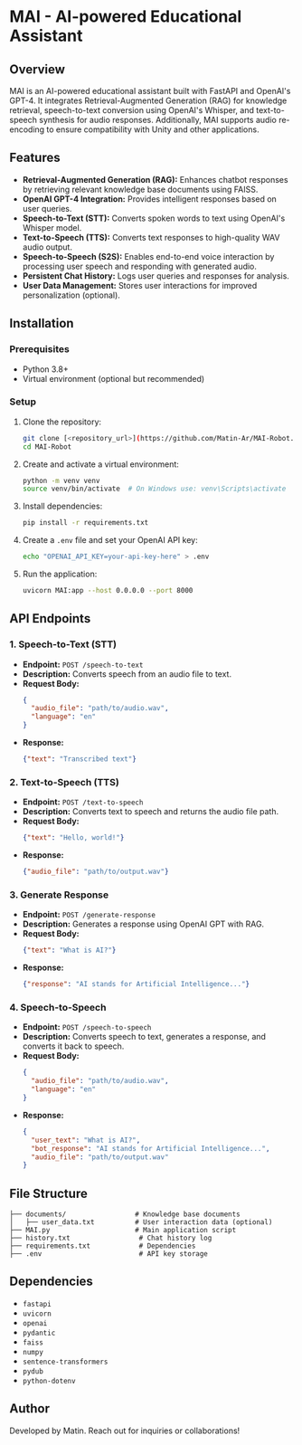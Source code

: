 # MAI - AI-powered Educational Assistant

## Overview
MAI is an AI-powered educational assistant built with FastAPI and OpenAI's GPT-4. It integrates Retrieval-Augmented Generation (RAG) for knowledge retrieval, speech-to-text conversion using OpenAI's Whisper, and text-to-speech synthesis for audio responses. Additionally, MAI supports audio re-encoding to ensure compatibility with Unity and other applications.

## Features
- **Retrieval-Augmented Generation (RAG):** Enhances chatbot responses by retrieving relevant knowledge base documents using FAISS.
- **OpenAI GPT-4 Integration:** Provides intelligent responses based on user queries.
- **Speech-to-Text (STT):** Converts spoken words to text using OpenAI's Whisper model.
- **Text-to-Speech (TTS):** Converts text responses to high-quality WAV audio output.
- **Speech-to-Speech (S2S):** Enables end-to-end voice interaction by processing user speech and responding with generated audio.
- **Persistent Chat History:** Logs user queries and responses for analysis.
- **User Data Management:** Stores user interactions for improved personalization (optional).

## Installation
### Prerequisites
- Python 3.8+
- Virtual environment (optional but recommended)

### Setup
1. Clone the repository:
   ```sh
   git clone [<repository_url>](https://github.com/Matin-Ar/MAI-Robot.git)
   cd MAI-Robot
   ```

2. Create and activate a virtual environment:
   ```sh
   python -m venv venv
   source venv/bin/activate  # On Windows use: venv\Scripts\activate
   ```

3. Install dependencies:
   ```sh
   pip install -r requirements.txt
   ```

4. Create a `.env` file and set your OpenAI API key:
   ```sh
   echo "OPENAI_API_KEY=your-api-key-here" > .env
   ```

5. Run the application:
   ```sh
   uvicorn MAI:app --host 0.0.0.0 --port 8000
   ```

## API Endpoints
### 1. Speech-to-Text (STT)
- **Endpoint:** `POST /speech-to-text`
- **Description:** Converts speech from an audio file to text.
- **Request Body:**
  ```json
  {
    "audio_file": "path/to/audio.wav",
    "language": "en"
  }
  ```
- **Response:**
  ```json
  {"text": "Transcribed text"}
  ```

### 2. Text-to-Speech (TTS)
- **Endpoint:** `POST /text-to-speech`
- **Description:** Converts text to speech and returns the audio file path.
- **Request Body:**
  ```json
  {"text": "Hello, world!"}
  ```
- **Response:**
  ```json
  {"audio_file": "path/to/output.wav"}
  ```

### 3. Generate Response
- **Endpoint:** `POST /generate-response`
- **Description:** Generates a response using OpenAI GPT with RAG.
- **Request Body:**
  ```json
  {"text": "What is AI?"}
  ```
- **Response:**
  ```json
  {"response": "AI stands for Artificial Intelligence..."}
  ```

### 4. Speech-to-Speech
- **Endpoint:** `POST /speech-to-speech`
- **Description:** Converts speech to text, generates a response, and converts it back to speech.
- **Request Body:**
  ```json
  {
    "audio_file": "path/to/audio.wav",
    "language": "en"
  }
  ```
- **Response:**
  ```json
  {
    "user_text": "What is AI?",
    "bot_response": "AI stands for Artificial Intelligence...",
    "audio_file": "path/to/output.wav"
  }
  ```

## File Structure
```
├── documents/                 # Knowledge base documents
│   ├── user_data.txt          # User interaction data (optional)
├── MAI.py                     # Main application script
├── history.txt                 # Chat history log
├── requirements.txt            # Dependencies
├── .env                        # API key storage
```

## Dependencies
- `fastapi`
- `uvicorn`
- `openai`
- `pydantic`
- `faiss`
- `numpy`
- `sentence-transformers`
- `pydub`
- `python-dotenv`

## Author
Developed by Matin. Reach out for inquiries or collaborations!
